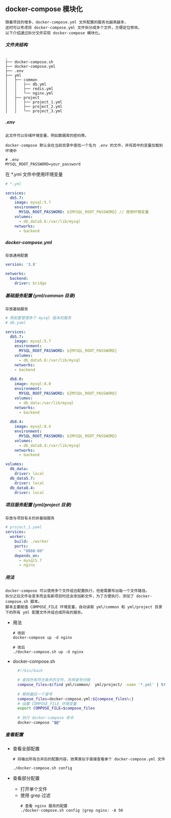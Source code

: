 ## docker-compose 模块化

```text
随着项目的增多，docker-compose.yml 文件配置的服务也越来越多，
这时可以考虑将 docker-compose.yml 文件拆分成多个文件，方便定位修改。
以下介绍通过拆分文件实现 docker-compose 模块化。
```

##### 文件夹结构
```text
.
├── docker-compose.sh
├── docker-compose.yml
├── .env
├── yml
│   ├── common
│   │   ├── db.yml
│   │   ├── redis.yml
│   │   └── nginx.yml
│   ├── project
│   │   ├── project_1.yml
│   │   ├── project_2.yml
│   │   └── project_3.yml
```

##### .env
```text
此文件可以存储环境变量，例如数据库的密码等。

docker-compose 默认会在当前目录中查找一个名为 .env 的文件，并将其中的变量加载到环境中
```

```text
# .env
MYSQL_ROOT_PASSWORD=your_password
```
在 *.yml 文件中使用环境变量
```yaml
# *.yml

services:
  db5.7:
    image: mysql:5.7
    environment:
      MYSQL_ROOT_PASSWORD: ${MYSQL_ROOT_PASSWORD} // 使用环境变量
    volumes:
      - db_data5.6:/var/lib/mysql
    networks:
      - backend
```

##### docker-compose.yml
```text
存放通用配置
```

```yaml
version: '3.8'

networks:
  backend:
    driver: bridge
```

##### 基础服务配置 (yml/common 目录)
```text
存放基础服务
```

```yaml
# 例如要管理多个 mysql 版本的服务
# db.yaml

services:
  db5.7:
    image: mysql:5.7
    environment:
      MYSQL_ROOT_PASSWORD: ${MYSQL_ROOT_PASSWORD}
    volumes:
      - db_data5.6:/var/lib/mysql
    networks:
    - backend
      
  db8.0:
    image: mysql:8.0
    environment:
      MYSQL_ROOT_PASSWORD: ${MYSQL_ROOT_PASSWORD}
    volumes:
      - db_data:/var/lib/mysql
    networks:
      - backend     
      
  db8.4:
    image: mysql:8.4
    environment:
      MYSQL_ROOT_PASSWORD: ${MYSQL_ROOT_PASSWORD}
    volumes:
      - db_data8.4:/var/lib/mysql
    networks:
      - backend

volumes:
  db_data:
    driver: local
  db_data5.7:
    driver: local
  db_data8.4:
    driver: local
```

##### 项目服务配置 (yml/project 目录)
```text
存放与项目有关的非基础服务
```

```yaml
# project_1.yaml
services:
  worker:
    build: ./worker
    ports:
      - "8080:80"
    depends_on:
      - mysql5.7
      - nginx
```

##### 用法
```text
docker-compose 可以使用多个文件组合配置执行，但是需要写出每一个文件路径。
拆分之后文件会变多而且有新项目时还会添加新文件，为了方便执行，添加了 docker-compose.sh 脚本。
脚本主要赋值 COMPOSE_FILE 环境变量，自动读取 yml/common 和 yml/project 目录下的所有 yml 配置文件并组合成所有的服务。
```

+ 用法
  ```shell
  # 改前
  docker-compose up -d nginx
  
  # 改后
  ./docker-compose.sh up -d nginx
  ```

+ docker-compose.sh
  ```bash
    #!/bin/bash

    # 查找所有符合条件的文件，并用冒号分隔
    compose_files=$(find yml/common/  yml/project/ -name '*.yml' | tr '\n' ':')
    
    # 移除最后一个冒号
    compose_files=docker-compose.yml:${compose_files%:}
    # 设置 COMPOSE_FILE 环境变量
    export COMPOSE_FILE=$compose_files
    
    # 执行 docker-compose 命令
    docker-compose "$@"
  ```
  
##### 查看配置
+ 查看全部配置
  ```shell
  # 将输出所有合并后的配置内容，效果类似于直接查看单个 docker-compose.yml 文件
  
  ./docker-compose.sh config
  ```
  
+ 查看部分配置
  + 打开单个文件
  + 使用 grep 过滤
    ```shell
    # 查看 nginx 服务的配置
    ./docker-compose.sh config |grep nginx: -A 50
    ```